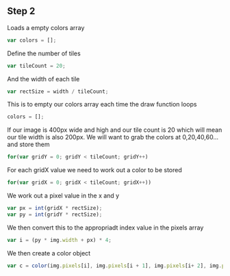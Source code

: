 ## Step 2

Loads a empty colors array

```js
var colors = [];
```

Define the number of tiles

```js
var tileCount = 20;
```

And the width of each tile

```js
var rectSize = width / tileCount;
```

This is to empty our colors array each time
the draw function loops

```js
colors = [];
```

If our image is 400px wide and high and our tile count is 20
which will mean our tile width is also 200px. We will want to grab the colors
at 0,20,40,60... and store them

```js
for(var gridY = 0; gridY < tileCount; gridY++)
```

For each gridX value we need to work out a color
to be stored

```js
for(var gridX = 0; gridX < tileCount; gridX++))
```

We work out a pixel value in the x and y

```js
var px = int(gridX * rectSize);
var py = int(gridY * rectSize);
```

We then convert this to the appropriadt index value in the pixels array

```js
var i = (py * img.width + px) * 4;
```

We then create a color object

```js
var c = color(img.pixels[i], img.pixels[i + 1], img.pixels[i+ 2], img.pixels[i + 3]);
```
